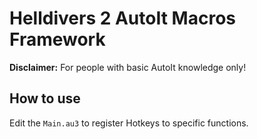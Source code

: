 # Helldivers 2 AutoIt Macros Framework
**Disclaimer:** For people with basic AutoIt knowledge only!

## How to use
Edit the `Main.au3` to register Hotkeys to specific functions.